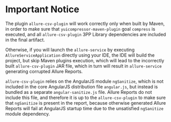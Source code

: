 # Important Notice

The plugin `allure-csv-plugin` will work correctly only when built by Maven,
in order to make sure that `yuicompressor-maven-plugin` goal `compress` is executed,
and all `allure-csv-plugin` 3PP Library dependencies are included in the final artifact. 

Otherwise, if you will launch the `allure-service` by executing `AllureServiceApplication` 
directly using your IDE, the IDE will build the project, but skip Maven plugins execution, 
which will lead to the incorrectly built `allure-csv-plugin` JAR file, which in turn will 
result in `allure-service` generating corrupted Allure Reports.

`allure-csv-plugin` relies on the AngularJS module `ngSanitize`, which is not included
in the core AngularJS distribution file `angular.js`, but instead is bundled as a separate
`angular-sanitize.js` file. Allure Reports do not include this file, and therefore it is
up to the `allure-csv-plugin` to make sure that `ngSanitize` is present in the report,
because otherwise generated Allure Reports will fail at AngularJS startup time due to
the unsatisfied `ngSanitize` module dependency.